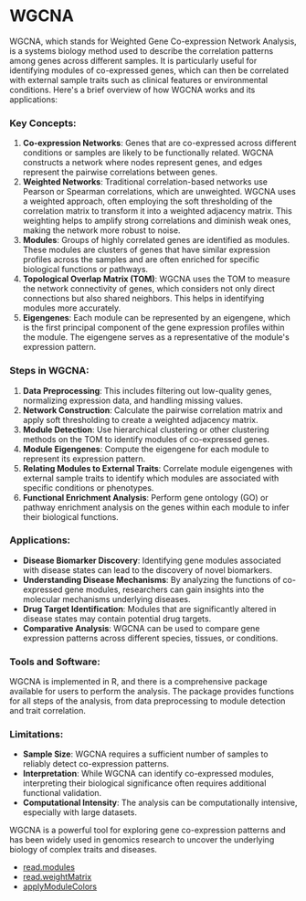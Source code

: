 ﻿# WGCNA

WGCNA, which stands for Weighted Gene Co-expression Network Analysis, is a systems biology method used to describe the 
 correlation patterns among genes across different samples. It is particularly useful for identifying modules of 
 co-expressed genes, which can then be correlated with external sample traits such as clinical features or environmental 
 conditions. Here's a brief overview of how WGCNA works and its applications:
 
 ### Key Concepts:
 
 1. **Co-expression Networks**: Genes that are co-expressed across different conditions or samples are likely to be 
    functionally related. WGCNA constructs a network where nodes represent genes, and edges represent the pairwise 
    correlations between genes.
 2. **Weighted Networks**: Traditional correlation-based networks use Pearson or Spearman correlations, which are 
    unweighted. WGCNA uses a weighted approach, often employing the soft thresholding of the correlation matrix to 
    transform it into a weighted adjacency matrix. This weighting helps to amplify strong correlations and diminish 
    weak ones, making the network more robust to noise.
 3. **Modules**: Groups of highly correlated genes are identified as modules. These modules are clusters of genes 
    that have similar expression profiles across the samples and are often enriched for specific biological functions 
    or pathways.
 4. **Topological Overlap Matrix (TOM)**: WGCNA uses the TOM to measure the network connectivity of genes, which 
    considers not only direct connections but also shared neighbors. This helps in identifying modules more accurately.
 5. **Eigengenes**: Each module can be represented by an eigengene, which is the first principal component of the gene
    expression profiles within the module. The eigengene serves as a representative of the module's expression pattern.
    
 ### Steps in WGCNA:
 
 1. **Data Preprocessing**: This includes filtering out low-quality genes, normalizing expression data, and handling missing values.
 2. **Network Construction**: Calculate the pairwise correlation matrix and apply soft thresholding to create a weighted adjacency matrix.
 3. **Module Detection**: Use hierarchical clustering or other clustering methods on the TOM to identify modules of co-expressed genes.
 4. **Module Eigengenes**: Compute the eigengene for each module to represent its expression pattern.
 5. **Relating Modules to External Traits**: Correlate module eigengenes with external sample traits to identify which modules are associated with specific conditions or phenotypes.
 6. **Functional Enrichment Analysis**: Perform gene ontology (GO) or pathway enrichment analysis on the genes within each 
    module to infer their biological functions.
    
 ### Applications:
 
 - **Disease Biomarker Discovery**: Identifying gene modules associated with disease states can lead to the discovery of novel biomarkers.
 - **Understanding Disease Mechanisms**: By analyzing the functions of co-expressed gene modules, researchers can gain insights into the molecular mechanisms underlying diseases.
 - **Drug Target Identification**: Modules that are significantly altered in disease states may contain potential drug targets.
 - **Comparative Analysis**: WGCNA can be used to compare gene expression patterns across different species, tissues, or conditions.
 
 ### Tools and Software:
 
 WGCNA is implemented in R, and there is a comprehensive package available for users to perform the analysis. The package provides 
 functions for all steps of the analysis, from data preprocessing to module detection and trait correlation.
 
 ### Limitations:
 
 - **Sample Size**: WGCNA requires a sufficient number of samples to reliably detect co-expression patterns.
 - **Interpretation**: While WGCNA can identify co-expressed modules, interpreting their biological significance often requires additional functional validation.
 - **Computational Intensity**: The analysis can be computationally intensive, especially with large datasets.
 
 WGCNA is a powerful tool for exploring gene co-expression patterns and has been widely used in genomics research to uncover 
 the underlying biology of complex traits and diseases.

+ [read.modules](WGCNA/read.modules.1) 
+ [read.weightMatrix](WGCNA/read.weightMatrix.1) 
+ [applyModuleColors](WGCNA/applyModuleColors.1) 
